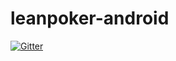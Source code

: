 # leanpoker-android

[![Gitter](https://badges.gitter.im/Join%20Chat.svg)](https://gitter.im/fatalaa/leanpoker-android?utm_source=badge&utm_medium=badge&utm_campaign=pr-badge&utm_content=badge)